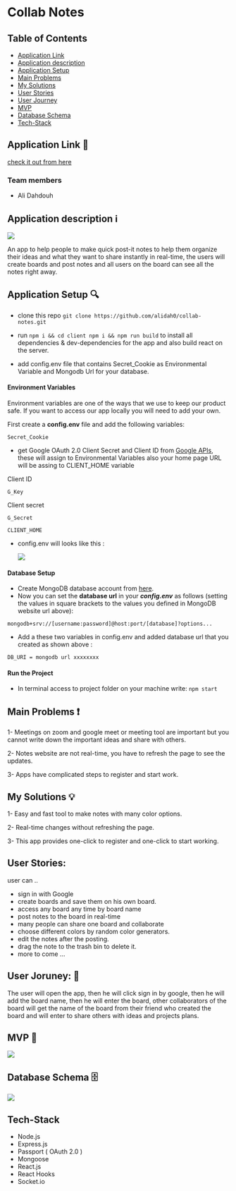 # Collab Notes

## Table of Contents

- [Application Link](#application-link-link)
- [Application description](#application-description-information_source)
- [Application Setup](#main-problems-heavy_exclamation_mark)
- [Main Problems](#main-problems-heavy_exclamation_mark)
- [My Solutions](#my-solutions-bulb)
- [User Stories](#user-stories)
- [User Journey](#user-joruney-train2)
- [MVP](#mvp-rainbow)
- [Database Schema](#database-schema-file_cabinet)
- [Tech-Stack](#Tech-Stack)

## Application Link :link:

[check it out from here](https://collab-notes.herokuapp.com/)

### Team members

- Ali Dahdouh

## Application description :information_source:

![](https://i.imgur.com/1d5aAQS.png)

An app to help people to make quick post-it notes to help them organize their ideas and what they want to share instantly in real-time, the users will create boards and post notes and all users on the board can see all the notes right away.

## Application Setup :mag:

- clone this repo
  `git clone https://github.com/alidah0/collab-notes.git`

- run `npm i && cd client npm i && npm run build` to install all dependencies & dev-dependencies for the app and also build react on the server.

* add config.env file that contains Secret_Cookie as Environmental Variable and Mongodb Url for your database.

#### Environment Variables

Environment variables are one of the ways that we use to keep our product safe. If you want to access our app locally you will need to add your own.

First create a **config.env** file and add the following variables:

```
Secret_Cookie
```

- get Google OAuth 2.0 Client Secret and Client ID from [Google APIs](https://console.developers.google.com/apis/credentials), these will assign to Environmental Variables also your home page URL will be assing to CLIENT_HOME variable

Client ID

```
G_Key
```

Client secret

```
G_Secret
```

```
CLIENT_HOME
```

- config.env will looks like this :

  ![](https://i.imgur.com/Q2afApQ.png)

#### Database Setup

- Create MongoDB database account from [here](https://account.mongodb.com/account/register).
- Now you can set the **database url** in your **_config.env_** as follows (setting the values in square brackets to the values you defined in MongoDB website url above):

`mongodb+srv://[username:password]@host:port/[database]?options...`

- Add a these two variables in config.env and added database url that you created as shown above :

```
DB_URI = mongodb url xxxxxxxx

```

#### Run the Project

- In terminal access to project folder on your machine write: `npm start`

## Main Problems :heavy_exclamation_mark:

1- Meetings on zoom and google meet or meeting tool are important but you cannot write down the important ideas and share with others.

2- Notes website are not real-time, you have to refresh the page to see the updates.

3- Apps have complicated steps to register and start work.

## My Solutions :bulb:

1- Easy and fast tool to make notes with many color options.

2- Real-time changes without refreshing the page.

3- This app provides one-click to register and one-click to start working.

## User Stories:

user can ..

- sign in with Google
- create boards and save them on his own board.
- access any board any time by board name
- post notes to the board in real-time
- many people can share one board and collaborate
- choose different colors by random color generators.
- edit the notes after the posting.
- drag the note to the trash bin to delete it.
- more to come ...

## User Joruney: :train2:

The user will open the app, then he will click sign in by google, then he will add the board name, then he will enter the board, other collaborators of the board will get the name of the board from their friend who created the board and will enter to share others with ideas and projects plans.

## MVP :rainbow:

![](https://i.imgur.com/BwNyymf.gif)

## Database Schema :file_cabinet:

![](https://i.imgur.com/gMMoIxp.png)

## Tech-Stack

- Node.js
- Express.js
- Passport ( OAuth 2.0 )
- Mongoose
- React.js
- React Hooks
- Socket.io
